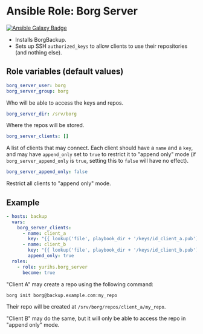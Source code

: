 # Ansible Role: Borg Server

[![Ansible Galaxy Badge](https://img.shields.io/ansible/role/41595.svg)](https://galaxy.ansible.com/yurihs/borg_server)

- Installs BorgBackup.
- Sets up SSH `authorized_keys` to allow clients to use their repositories (and nothing else).


## Role variables (default values)

~~~yaml
borg_server_user: borg
borg_server_group: borg
~~~

Who will be able to access the keys and repos.

~~~yaml
borg_server_dir: /srv/borg
~~~

Where the repos will be stored.

~~~yaml
borg_server_clients: []
~~~

A list of clients that may connect. Each client should have a `name` and a `key`, and may have `append_only` set to `true` to restrict it to "append only" mode (if `borg_server_append_only` is `true`, setting this to `false` will have no effect).

~~~yaml
borg_server_append_only: false
~~~

Restrict all clients to "append only" mode.


## Example

~~~yaml
- hosts: backup
  vars:
    borg_server_clients:
      - name: client_a
        key: "{{ lookup('file', playbook_dir + '/keys/id_client_a.pub') }}"
      - name: client_b
        key: "{{ lookup('file', playbook_dir + '/keys/id_client_b.pub') }}"
        append_only: true
  roles:
    - role: yurihs.borg_server
      become: true
~~~

"Client A" may create a repo using the following command:

~~~sh
borg init borg@backup.example.com:my_repo
~~~

Their repo will be created at `/srv/borg/repos/client_a/my_repo`.

"Client B" may do the same, but it will only be able to access the repo in "append only" mode.
